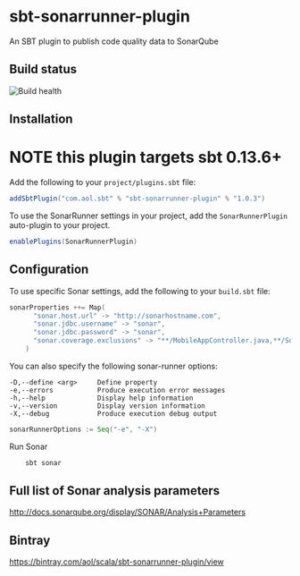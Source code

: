 # sbt-sonarrunner-plugin
An SBT plugin to publish code quality data to SonarQube

Build status
------------

![Build health](https://travis-ci.org/aol/sbt-sonarrunner-plugin.svg)


Installation
------------

NOTE this plugin targets sbt 0.13.6+
=================

Add the following to your `project/plugins.sbt` file:

```scala
addSbtPlugin("com.aol.sbt" % "sbt-sonarrunner-plugin" % "1.0.3")
```

To use the SonarRunner settings in your project, add the `SonarRunnerPlugin` auto-plugin to your project.

```scala
enablePlugins(SonarRunnerPlugin)
```


Configuration
-------------

To use specific Sonar settings, add the following to your `build.sbt` file:

```scala
sonarProperties ++= Map(
      "sonar.host.url" -> "http://sonarhostname.com",
      "sonar.jdbc.username" -> "sonar",
      "sonar.jdbc.password" -> "sonar",
      "sonar.coverage.exclusions" -> "**/MobileAppController.java,**/SomeClass.java"
    )
```


You can also specify the following sonar-runner options:
```
-D,--define <arg>     Define property
-e,--errors           Produce execution error messages
-h,--help             Display help information
-v,--version          Display version information
-X,--debug            Produce execution debug output
```

```scala
sonarRunnerOptions := Seq("-e", "-X")

```

Run Sonar

```bash
    sbt sonar
```

Full list of Sonar analysis parameters
--------------------------------------
http://docs.sonarqube.org/display/SONAR/Analysis+Parameters

Bintray
--------------------------------------
https://bintray.com/aol/scala/sbt-sonarrunner-plugin/view